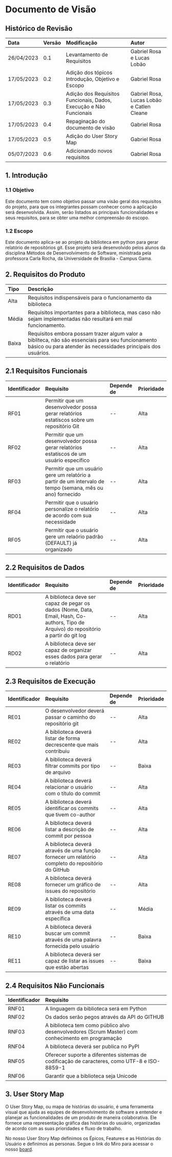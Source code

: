 # Documento de Visão

## Histórico de Revisão

| Data | Versão | Modificação | Autor |
| :-   | :-     | :-          | :-    |
| 26/04/2023 | 0.1 | Levantamento de Requisitos | Gabriel Rosa e Lucas Lobão |
| 17/05/2023 | 0.2 | Adição dos tópicos Introdução, Objetivo e Escopo| Gabriel Rosa |
| 17/05/2023 | 0.3 | Adição dos Requisitos Funcionais, Dados, Execução e Não Funcionais| Gabriel Rosa, Lucas Lobão e Catlen Cleane |
| 17/05/2023 | 0.4 | Repaginação do documento de visão | Gabriel Rosa |
| 17/05/2023 | 0.5 | Adição do User Story Map | Gabriel Rosa |
| 05/07/2023 | 0.6 | Adicionando novos requisitos | Gabriel Rosa |

## 1. Introdução

### 1.1 Objetivo
Este documento tem como objetivo passar uma visão geral dos requisitos do projeto, para que os integrantes possam conhecer como a aplicação será desenvolvida. Assim, serão listados as principais funcionalidades e seus requisitos, para se obter uma melhor compreensão do escopo.

### 1.2 Escopo
Este documento aplica-se ao projeto da biblioteca em python para gerar relatório de repositórios git. Esse projeto será desenvolvido pelos alunos da disciplina Métodos de Desenvolvimento de Software, ministrada pela professora Carla Rocha, da Universidade de Brasília - Campus Gama.

## 2. Requisitos do Produto

| **Tipo** | **Descrição** |
| :-       |        :-     |
| Alta     | Requisitos indispensáveis para o funcionamento da biblioteca |
| Média    | Requisitos importantes para a biblioteca, mas caso não sejam implementadas não resultará em mal funcionamento. |
| Baixa    | Requisitos embora possam trazer algum valor a bibliteca, não são essenciais para seu funcionamento básico ou para atender às necessidades principais dos usuários. |

## 2.1 Requisitos Funcionais

| Identificador | Requisito | Depende de | Prioridade |
| :-   | :-     | :-          | :-    |
| RF01 | Permitir que um desenvolvedor possa gerar relatórios estatíscos sobre um repositório Git | -- | Alta |
| RF02 | Permitir que um desenvolvedor possa gerar relatórios estatíscos de um usuário específico | -- | Alta |
| RF03 | Permitir que um usuário gere um relatório a partir de um intervalo de tempo (semana, mês ou ano) fornecido | -- | Alta |
| RF04 | Permitir que o usuário personalize o relatório de acordo com sua necessidade | -- | Alta |
| RF05 | Permitir que o usuário gere um relaório padrão (DEFAULT) já organizado | -- | Alta | 

## 2.2 Requisitos de Dados

| Identificador | Requisito | Depende de | Prioridade |
| :-   | :-     | :-          | :-    |
| RD01 | A biblioteca deve ser capaz de pegar os dados (Nome, Data, Email, Hash, Co-authors, Tipo de Arquivo) do repositório a partir do git log | -- | Alta |
| RD02 | A biblioteca deve ser capaz de organizar esses dados para gerar o relatório | -- | Alta |

## 2.3 Requisitos de Execução 
| Identificador | Requisito | Depende de | Prioridade |
| :-   | :-     | :-          | :-    |
| RE01 | O desenvolvedor deverá passar o caminho do repositório git | -- | Alta |
| RE02 | A biblioteca deverá listar de forma decrescente que mais contribuiu | -- | Alta |
| RE03 | A biblioteca deverá filtrar commits por tipo de arquivo | -- | Baixa |
| RE04 | A biblioteca deverá relacionar o usuário com o título do commit | -- | Alta |
| RE05 | A biblioteca deverá identificar os commits que tivem co-author | -- | Alta |
| RE06 | A biblioteca deverá listar a descrição de commit por pessoa | -- | Alta |
| RE07 | A biblioteca deverá através de uma função fornecer um relatório completo do repositório do GitHub | -- | Alta |
| RE08 | A biblioteca deverá fornecer um gráfico de issues do repositório | -- | Alta |
| RE09 | A biblioteca deverá listar os commits através de uma data específica | -- | Média |
| RE10 | A biblioteca deverá buscar um commit através de uma palavra fornecida pelo usuário | -- | Baixa | 
| RE11 | A biblioteca deverá ser capaz de listar as issues que estão abertas | -- | Baixa |

## 2.4 Requisitos Não Funcionais 
| Identificador | Requisito |
| :-   | :-     |
| RNF01 | A linguagem da biblioteca será em Python | 
| RNF02 | Os dados serão pegos através da API do GITHUB |
| RNF03 | A biblioteca tem como público alvo desenvolvedores (Scrum Master) com conhecimento em programação |
| RNF04 | A biblioteca deverá ser publica no PyPI |
| RNF05 | Oferecer suporte a diferentes sistemas de codificação de caracteres, como UTF-8 e ISO-8859-1 |
| RNF06 | Garantir que a biblioteca seja Unicode |

## 3. User Story Map
O User Story Map, ou mapa de histórias do usuário, é uma ferramenta visual que ajuda as equipes de desenvolvimento de software a entender e planejar as funcionalidades de um produto de maneira colaborativa. Ele fornece uma representação gráfica das histórias do usuário, organizadas de acordo com as suas prioridades e fluxo de trabalho.

No nosso User Story Map definimos os Épicos, Features e as Histórias do Usuário e definimos as personas. Segue o link do Miro para acessar o nosso [board](https://miro.com/app/board/uXjVMQBxfUA=/). 